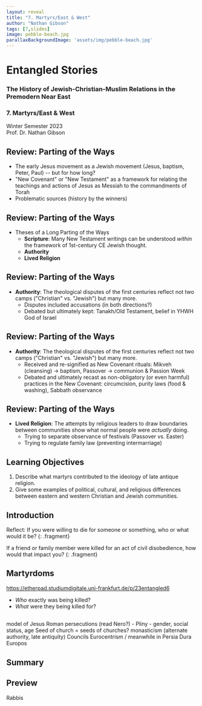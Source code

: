 ```yaml
---
layout: reveal
title: "7. Martyrs/East & West"
author: "Nathan Gibson"
tags: [7,slides]
image: pebble-beach.jpg
parallaxBackgroundImage: 'assets/img/pebble-beach.jpg'
---
```


# Entangled Stories 

### The History of Jewish-Christian-Muslim Relations in the Premodern Near East

### 7. Martyrs/East & West

Winter Semester 2023  
Prof. Dr. Nathan Gibson

## Review: Parting of the Ways

- The early Jesus movement as a Jewish movement (Jesus, baptism, Peter, Paul) -- but for how long?
- "New Covenant" or "New Testament" as a framework for relating the teachings and actions of Jesus as Messiah to the commandments of Torah
- Problematic sources (history by the winners)

## Review: Parting of the Ways

- Theses of a Long Parting of the Ways
  - **Scripture**: Many New Testament writings can be understood *within* the framework of 1st-century CE Jewish thought.
  - **Authority**
  - **Lived Religion**

## Review: Parting of the Ways

  - **Authority**: The theological disputes of the first centuries reflect not two camps ("Christian" vs. "Jewish") but many more.
    - Disputes included accusations (in both directions?)
    - Debated but ultimately kept: Tanakh/Old Testament, belief in YHWH God of Israel

## Review: Parting of the Ways

  - **Authority**: The theological disputes of the first centuries reflect not two camps ("Christian" vs. "Jewish") but many more.
    - Received and re-signified as New Covenant rituals: Mikveh (cleansing) -> baptism, Passover -> communion & Passion Week
    - Debated and ultimately recast as non-obligatory (or even harmful) practices in the New Covenant: circumcision, purity laws (food & washing), Sabbath observance

## Review: Parting of the Ways
  - **Lived Religion**: The attempts by religious leaders to draw boundaries between communities show what normal people were *actually* doing.
    - Trying to separate observance of festivals (Passover vs. Easter)
    - Trying to regulate family law (preventing intermarriage)

## Learning Objectives

1. Describe what martyrs contributed to the ideology of late antique religion.
2. Give some examples of political, cultural, and religious differences between eastern and western Christian and Jewish communities.

## Introduction

Reflect: If you were willing to die for someone or something, who or what would it be?
{: .fragment}

If a friend or family member were killed for an act of civil disobedience, how would that impact you?
{: .fragment}

## Martyrdoms

<https://etherpad.studiumdigitale.uni-frankfurt.de/p/23entangled6>

- _Who_ exactly was being killed?
- _What_ were they being killed for?

## 

model of Jesus
Roman persecutions (read Nero?)
    - Pliny
    - gender, social status, age
Seed of church = seeds of churches?
monasticism (alternate authority, late antiquity)
Councils
Eurocentrism / meanwhile in Persia
Dura Europos

## Summary

## Preview

Rabbis